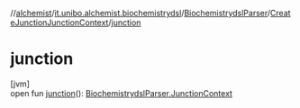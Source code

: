 //[alchemist](../../../../index.md)/[it.unibo.alchemist.biochemistrydsl](../../index.md)/[BiochemistrydslParser](../index.md)/[CreateJunctionJunctionContext](index.md)/[junction](junction.md)

# junction

[jvm]\
open fun [junction](junction.md)(): [BiochemistrydslParser.JunctionContext](../-junction-context/index.md)
